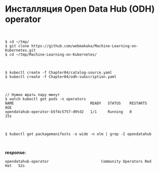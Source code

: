 # Инсталляция Open Data Hub (ODH) operator

<br/>

```
$ cd ~/tmp/
$ git clone https://github.com/webmakaka/Machine-Learning-on-Kubernetes.git
$ cd ~/tmp/Machine-Learning-on-Kubernetes/
```

<br/>

```
$ kubectl create -f Chapter04/catalog-source.yaml
$ kubectl create -f Chapter04/odh-subscription.yaml
```

<br/>

```
// Нужно ждать пару минут
$ watch kubectl get pods -n operators
NAME                                   READY   STATUS    RESTARTS   AGE
opendatahub-operator-b5f4c5757-d9td2   1/1     Running   0          15s
```

<br/>

```
$ kubectl get packagemanifests -o wide -n olm | grep -I opendatahub
```

<br/>

**response:**

```
opendatahub-operator                        Community Operators Red Hat   52s
```
